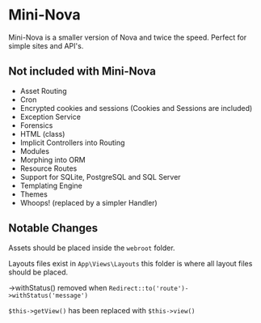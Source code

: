 # Mini-Nova

Mini-Nova is a smaller version of Nova and twice the speed. Perfect for simple sites and API's.

## Not included with Mini-Nova 
* Asset Routing
* Cron
* Encrypted cookies and sessions (Cookies and Sessions are included)
* Exception Service
* Forensics
* HTML (class)
* Implicit Controllers into Routing
* Modules
* Morphing into ORM
* Resource Routes
* Support for SQLite, PostgreSQL and SQL Server
* Templating Engine
* Themes
* Whoops! (replaced by a simpler Handler)

## Notable Changes 

Assets should be placed inside the `webroot` folder.

Layouts files exist in `App\Views\Layouts` this folder is where all layout files should be placed.

->withStatus() removed when `Redirect::to('route')->withStatus('message')`

`$this->getView()` has been replaced with `$this->view()`


